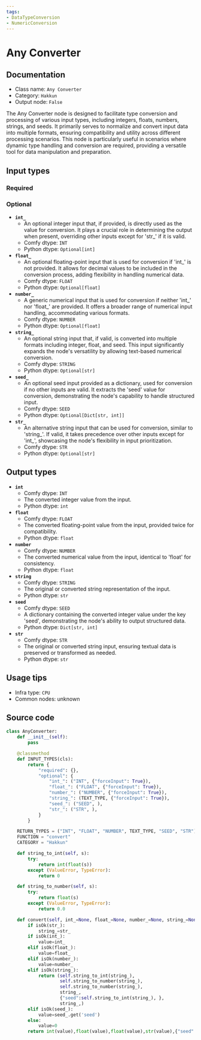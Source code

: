 ```yaml
---
tags:
- DataTypeConversion
- NumericConversion
---
```


# Any Converter
## Documentation
- Class name: `Any Converter`
- Category: `Hakkun`
- Output node: `False`

The Any Converter node is designed to facilitate type conversion and processing of various input types, including integers, floats, numbers, strings, and seeds. It primarily serves to normalize and convert input data into multiple formats, ensuring compatibility and utility across different processing scenarios. This node is particularly useful in scenarios where dynamic type handling and conversion are required, providing a versatile tool for data manipulation and preparation.
## Input types
### Required
### Optional
- **`int_`**
    - An optional integer input that, if provided, is directly used as the value for conversion. It plays a crucial role in determining the output when present, overriding other inputs except for 'str_' if it is valid.
    - Comfy dtype: `INT`
    - Python dtype: `Optional[int]`
- **`float_`**
    - An optional floating-point input that is used for conversion if 'int_' is not provided. It allows for decimal values to be included in the conversion process, adding flexibility in handling numerical data.
    - Comfy dtype: `FLOAT`
    - Python dtype: `Optional[float]`
- **`number_`**
    - A generic numerical input that is used for conversion if neither 'int_' nor 'float_' are provided. It offers a broader range of numerical input handling, accommodating various formats.
    - Comfy dtype: `NUMBER`
    - Python dtype: `Optional[float]`
- **`string_`**
    - An optional string input that, if valid, is converted into multiple formats including integer, float, and seed. This input significantly expands the node's versatility by allowing text-based numerical conversion.
    - Comfy dtype: `STRING`
    - Python dtype: `Optional[str]`
- **`seed_`**
    - An optional seed input provided as a dictionary, used for conversion if no other inputs are valid. It extracts the 'seed' value for conversion, demonstrating the node's capability to handle structured input.
    - Comfy dtype: `SEED`
    - Python dtype: `Optional[Dict[str, int]]`
- **`str_`**
    - An alternative string input that can be used for conversion, similar to 'string_'. If valid, it takes precedence over other inputs except for 'int_', showcasing the node's flexibility in input prioritization.
    - Comfy dtype: `STR`
    - Python dtype: `Optional[str]`
## Output types
- **`int`**
    - Comfy dtype: `INT`
    - The converted integer value from the input.
    - Python dtype: `int`
- **`float`**
    - Comfy dtype: `FLOAT`
    - The converted floating-point value from the input, provided twice for compatibility.
    - Python dtype: `float`
- **`number`**
    - Comfy dtype: `NUMBER`
    - The converted numerical value from the input, identical to 'float' for consistency.
    - Python dtype: `float`
- **`string`**
    - Comfy dtype: `STRING`
    - The original or converted string representation of the input.
    - Python dtype: `str`
- **`seed`**
    - Comfy dtype: `SEED`
    - A dictionary containing the converted integer value under the key 'seed', demonstrating the node's ability to output structured data.
    - Python dtype: `Dict[str, int]`
- **`str`**
    - Comfy dtype: `STR`
    - The original or converted string input, ensuring textual data is preserved or transformed as needed.
    - Python dtype: `str`
## Usage tips
- Infra type: `CPU`
- Common nodes: unknown


## Source code
```python
class AnyConverter:
    def __init__(self):
        pass

    @classmethod
    def INPUT_TYPES(cls):
        return {
            "required": {},
            "optional": {
                "int_": ("INT", {"forceInput": True}),
                "float_": ("FLOAT", {"forceInput": True}),
                "number_": ("NUMBER", {"forceInput": True}),
                "string_": (TEXT_TYPE, {"forceInput": True}),
                "seed_": ("SEED", ),
                "str_": ("STR", ),
            }
        }

    RETURN_TYPES = ("INT", "FLOAT", "NUMBER", TEXT_TYPE, "SEED", "STR")
    FUNCTION = "convert"
    CATEGORY = "Hakkun"

    def string_to_int(self, s):
        try:
            return int(float(s))
        except (ValueError, TypeError):
            return 0

    def string_to_number(self, s):
        try:
            return float(s)
        except (ValueError, TypeError):
            return 0.0

    def convert(self, int_=None, float_=None, number_=None, string_=None, seed_=None, str_=None):
        if isOk(str_):
            string_=str_
        if isOk(int_):
            value=int_
        elif isOk(float_):
            value=float_
        elif isOk(number_):
            value=number_
        elif isOk(string_):
            return (self.string_to_int(string_),
                    self.string_to_number(string_),
                    self.string_to_number(string_),
                    string_,
                    {"seed":self.string_to_int(string_), },
                    string_,)
        elif isOk(seed_):
            value=seed_.get('seed')
        else:
            value=0
        return int(value),float(value),float(value),str(value),{"seed":int(value), }

```
